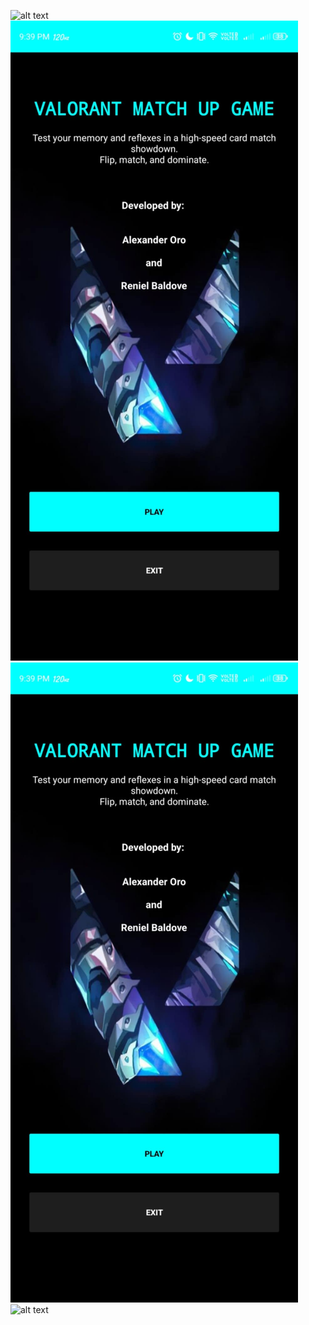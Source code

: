![alt text](https://github.com/bhimlex13/Match-Up-Game-Valorant-Theme/blob/master/main/app/src/main/res/drawable/ss1.jpeg?raw=true)
![Game Screenshot](https://raw.githubusercontent.com/bhimlex13/Match-Up-Game-Valorant-Theme/main/app/src/main/res/drawable/ss1.jpeg)
![Game Screenshot](https://raw.githubusercontent.com/bhimlex13/Match-Up-Game-Valorant-Theme/main/app/src/main/res/drawable/ss1.jpeg)
![alt text](https://github.com/bhimlex13/Match-Up-Game-Valorant-Theme/tree/master/app/src/main/res/drawable/ss1.jpeg)
